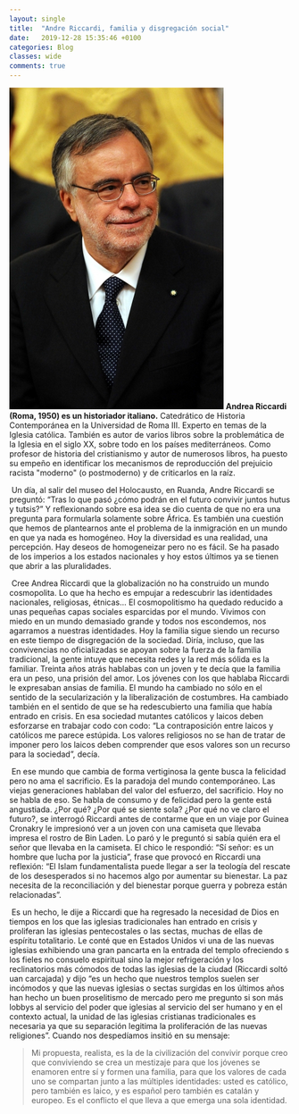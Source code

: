 ```yaml
---
layout: single
title:  "Andre Riccardi, familia y disgregación social"
date:   2019-12-28 15:35:46 +0100
categories: Blog
classes: wide
comments: true
---
```

<!-- jquery for person bios -->
<script src="https://ajax.googleapis.com/ajax/libs/jquery/3.4.1/jquery.min.js"></script>
<script>
    $(document).ready(function(e){
        // e.preventDefault();
        $(".bestiario-person").hover(function(e){
            $('.biography').css({'top':e.pageY-150,'right':e.pageX-375});
            console.log(e);
            $(".biography").show("slow");
        },function(){
            $(".biography").hide("slow");
        });
    });
</script>
<div class = "biography">
    <div class = "biography-content">
        <img class="biography-img" src="/assets/images/riccardini.jpg">
    <strong>Andrea Riccardi (Roma, 1950) es un historiador italiano.</strong>
     Catedrático de Historia Contemporánea en la Universidad de Roma III. Experto en temas de la Iglesia católica. También es autor de varios libros sobre la problemática de la Iglesia en el siglo XX, sobre todo en los países mediterráneos. Como profesor de historia del cristianismo y autor de numerosos libros, ha puesto su empeño en identificar los mecanismos de reproducción del prejuicio racista "moderno" (o postmoderno) y de criticarlos en la raíz.
    </div>
</div>

​   Un día, al salir del museo del Holocausto, en Ruanda, <span class = "bestiario-person">Andre Riccardi</span> se preguntó: “Tras lo que pasó ¿cómo podrán en el futuro convivir juntos hutus y tutsis?” Y reflexionando sobre esa idea se dio cuenta de que no era una pregunta para formularla solamente sobre África. Es también una cuestión que hemos de plantearnos ante el problema de la inmigración en un mundo en que ya nada es homogéneo. Hoy la diversidad es una realidad, una percepción. Hay deseos de homogeneizar pero no es fácil. Se ha pasado de los imperios a los estados nacionales y hoy estos últimos ya se tienen que abrir a las pluralidades.

​	Cree Andrea Riccardi que la globalización no ha construido un mundo cosmopolita. Lo que ha hecho es empujar a redescubrir las identidades nacionales, religiosas, étnicas... El cosmopolitismo ha quedado reducido a unas pequeñas capas sociales esparcidas por el mundo. Vivimos con miedo en un mundo demasiado grande y todos nos escondemos, nos agarramos a nuestras identidades. Hoy la familia sigue siendo un recurso en este tiempo de disgregación de la sociedad. Diría, incluso, que las convivencias no oficializadas se apoyan sobre la fuerza de la familia tradicional, la gente intuye que necesita redes y la red más sólida es la familiar. Treinta años atrás hablabas con un joven y te decía que la familia era un peso, una prisión del amor. Los jóvenes con los que hablaba Riccardi  le expresaban ansias de familia. El mundo ha cambiado no sólo en el sentido de la secularización y la liberalización de costumbres. Ha cambiado también en el sentido de que se ha redescubierto una familia que había entrado en crisis. En esa sociedad mutantes católicos y laicos deben esforzarse en trabajar codo con codo: “La contraposición entre laicos y católicos me parece estúpida. Los valores religiosos no se han de tratar de imponer pero los laicos deben comprender que esos valores son un recurso para la sociedad”, decía.

​	En ese mundo que cambia de forma vertiginosa la gente busca la felicidad  pero no ama el sacrificio. Es la paradoja del mundo contemporáneo. Las viejas generaciones hablaban del valor del esfuerzo, del sacrificio. Hoy no se habla de eso. Se habla de consumo y de felicidad pero la gente está angustiada. ¿Por qué? ¿Por qué se siente sola? ¿Por qué no ve claro el futuro?, se interrogó Riccardi antes de contarme que en un viaje por Guinea Cronakry le impresionó ver a un joven con una camiseta que llevaba impresa el rostro de Bin Laden. Lo paró y le preguntó  si sabía quién era el señor que llevaba en la camiseta. El chico le respondió: “Sí señor: es un hombre que lucha por la justicia”, frase que provocó en Riccardi una  reflexión: “El Islam fundamentalista puede llegar a ser la teología del rescate de los desesperados si no hacemos algo por aumentar su bienestar. La paz necesita de la reconciliación y del bienestar porque guerra y pobreza están relacionadas”.

​	Es un hecho,  le dije  a Riccardi que ha regresado la necesidad de Dios en tiempos en los que las iglesias tradicionales han entrado en crisis y proliferan las iglesias pentecostales o las sectas, muchas de ellas de espíritu totalitario. Le conté que en Estados Unidos vi una de las nuevas iglesias exhibiendo una gran pancarta en la entrada del templo ofreciendo s los fieles no consuelo espiritual sino la mejor refrigeración y los reclinatorios más cómodos de todas las iglesias de la ciudad (Riccardi soltó uan carcajada) y dijo “es un hecho que nuestros templos suelen ser incómodos  y que las nuevas iglesias o sectas surgidas en los últimos años han hecho un buen proselitismo de mercado pero me pregunto si son más lobbys al servicio del poder que iglesias al servicio del ser humano y en el contexto actual, la unidad de las iglesias cristianas tradicionales es necesaria ya que  su separación legitima  la proliferación de las nuevas religiones”. Cuando nos despedíamos insitió en su mensaje: 

> Mi propuesta, realista, es la de la civilización del convivir porque creo que conviviendo se crea un mestizaje para que los jóvenes se enamoren entre sí y formen una familia, para que los valores de cada uno se compartan junto a las múltiples identidades: usted es católico, pero también es laico, y es español pero también es catalán y europeo. Es el conflicto el que lleva a que emerga una sola identidad.


